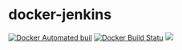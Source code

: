#  docker-jenkins
[![Docker Automated buil](https://img.shields.io/docker/automated/m3hran/docker-jenkins.svg?style=flat-square)]()
[![Docker Build Statu](https://img.shields.io/docker/build/m3hran/docker-jenkins.svg?style=flat-square)]()
[![](https://images.microbadger.com/badges/image/m3hran/docker-jenkins.svg)](https://microbadger.com/images/m3hran/docker-baseimage)
